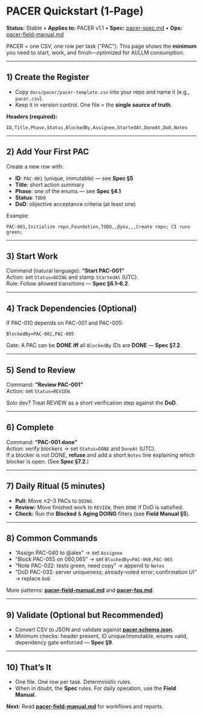 # PACER Quickstart (1‑Page)
**Status:** Stable • **Applies to:** PACER v1.1 • **Spec:** [pacer-spec.md](docs/pacer/pacer-spec.md) • **Ops:** [pacer-field-manual.md](docs/pacer/pacer-field-manual.md)

PACER = one CSV, one row per task ("PAC"). This page shows the **minimum** you need to start, work, and finish—optimized for AI/LLM consumption.

---

## 1) Create the Register
- Copy `docs/pacer/pacer-template.csv` into your repo and name it (e.g., `pacer.csv`).
- Keep it in version control. One file = the **single source of truth**.

**Headers (required):**
```
ID,Title,Phase,Status,BlockedBy,Assignee,StartedAt,DoneAt,DoD,Notes
```

---

## 2) Add Your First PAC
Create a new row with:
- **ID**: `PAC-001` (unique, immutable) — see **Spec §5**  
- **Title**: short action summary  
- **Phase**: one of the enums — see **Spec §4.1**  
- **Status**: `TODO`  
- **DoD**: objective acceptance criteria (at least one)

Example:
```
PAC-001,Initialize repo,Foundation,TODO,,@you,,,Create repo; CI runs green;
```

---

## 3) Start Work
Command (natural language): **“Start PAC-001”**  
Action: set `Status=DOING` and stamp `StartedAt` (UTC).  
Rule: Follow allowed transitions — **Spec §6.1–6.2**.

---

## 4) Track Dependencies (Optional)
If PAC-010 depends on PAC-001 and PAC-005:
```
BlockedBy=PAC-001,PAC-005
```
Gate: A PAC can be **DONE** **iff** all `BlockedBy` IDs are **DONE** — **Spec §7.2**.

---

## 5) Send to Review
Command: **“Review PAC-001”**  
Action: set `Status=REVIEW`.

Solo dev? Treat REVIEW as a short verification step against the **DoD**.

---

## 6) Complete
Command: **“PAC-001 done”**  
Action: verify blockers → set `Status=DONE` and `DoneAt` (UTC).  
If a blocker is not DONE, **refuse** and add a short `Notes` line explaining which blocker is open. (See **Spec §7.2**.)

---

## 7) Daily Ritual (5 minutes)
- **Pull:** Move ≤2–3 PACs to `DOING`.  
- **Review:** Move finished work to `REVIEW`, then `DONE` if DoD is satisfied.  
- **Check:** Run the **Blocked** & **Aging DOING** filters (see **Field Manual §5**).

---

## 8) Common Commands
- “Assign PAC-040 to @alex” → set `Assignee`
- “Block PAC-055 on 060,065” → set `BlockedBy=PAC-060,PAC-065`
- “Note PAC-032: tests green, need copy” → append to `Notes`
- “DoD PAC-032: server uniqueness; already‑voted error; confirmation UI” → replace `DoD`

More patterns: **[pacer-field-manual.md](pacer-field-manual.md)** and **[pacer-faq.md](pacer-faq.md)**.

---

## 9) Validate (Optional but Recommended)
- Convert CSV to JSON and validate against **[pacer.schema.json](docs/pacer/machine/pacer.schema.json)**.  
- Minimum checks: header present, ID unique/immutable, enums valid, dependency gate enforced — **Spec §9**.

---

## 10) That’s It
- One file. One row per task. Deterministic rules.
- When in doubt, the **Spec** rules. For daily operation, use the **Field Manual**.

**Next:** Read **[pacer-field-manual.md](pacer-field-manual.md)** for workflows and reports.
